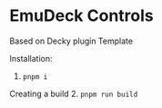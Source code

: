 # EmuDeck Controls

Based on  Decky plugin Template

Installation:
   1. ``pnpm i``
   
Creating a build
   2. ``pnpm run build``